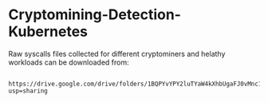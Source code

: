 # Cryptomining-Detection-Kubernetes

Raw syscalls files collected for different cryptominers and helathy workloads can be downloaded from:

     https://drive.google.com/drive/folders/1BQPYvYPY2luTYaW4kXhbUgaFJ0vMnc1i?usp=sharing
